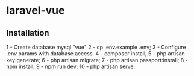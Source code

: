 # laravel-vue

## Installation

1 - Create database mysql "vue"
2 - cp .env.example .env;
3 - Configure .env params with database access.
4 - composer install;
5 - php artisan key:generate;
6 - php artisan migrate;
7 - php artisan passport:install;
8 - npm install;
9 - npm run dev;
10 - php artisan serve;

